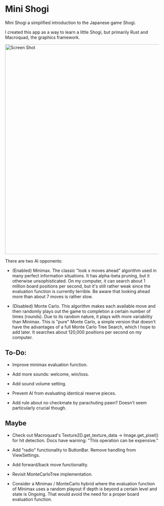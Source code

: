 # Mini Shogi

Mini Shogi a simplified introduction to the Japanese game Shogi.

I created this app as a way to learn a little Shogi, but primarily Rust and Macroquad, the graphics framework.

<img width="684" alt="Screen Shot" src="https://user-images.githubusercontent.com/2192842/169587792-20082888-91da-4769-b5e3-61836ed225b0.png">

There are two AI opponents:

- (Enabled) Minimax. The classic "look x moves ahead" algorithm used in many perfect information situations. It has alpha-beta pruning, but it otherwise unsophisticated. On my computer, it can search about 1 million board positions per second, but it's still rather weak since the evaluation function is currently terrible. Be aware that looking ahead more than about 7 moves is rather slow.

- (Disabled) Monte Carlo. This algorithm makes each available move and then randomly plays out the game to completion a certain number of times (rounds). Due to its random nature, it plays with more variability than Minimax. This is "pure" Monte Carlo, a simple version that doesn't have the advantages of a full Monte Carlo Tree Search, which I hope to add later. It searches about 120,000 positions per second on my computer.

## To-Do:

- Improve minimax evaluation function.

- Add more sounds: welcome, win/loss.

- Add sound volume setting.

- Prevent AI from evaluating identical reserve pieces.

- Add rule about no checkmate by parachuting pawn? Doesn't seem particularly crucial though.

## Maybe

- Check out Macroquad's Texture2D.get_texture_data -> Image.get_pixel() for hit detection. Docs have warning: "This operation can be expensive."

- Add "radio" functionality to ButtonBar. Remove handling from ViewSettings.

- Add forward/back move functionality.

- Revisit MonteCarloTree implementation.

- Consider a Minimax / MonteCarlo hybrid where the evaluation function of Minimax uses a random playout if depth is beyond a certain level and state is Ongoing. That would avoid the need for a proper board evaluation function.
